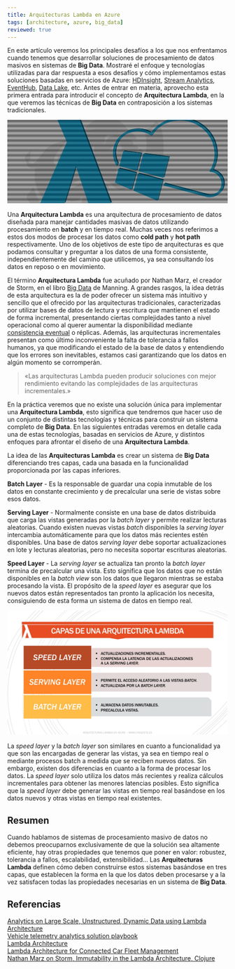 ```yaml
---
title: Arquitecturas Lambda en Azure
tags: [architecture, azure, big_data]
reviewed: true
---
```

En este artículo veremos los principales desafíos a los que nos enfrentamos cuando tenemos que desarrollar soluciones de procesamiento de datos masivos en sistemas de **Big Data**. Mostraré el enfoque y tecnologías utilizadas para dar respuesta a esos desafíos y cómo implementamos estas soluciones basadas en servicios de Azure: [HDInsight](https://azure.microsoft.com/es-es/services/hdinsight/), [Stream Analytics](https://azure.microsoft.com/es-es/services/stream-analytics/), [EventHub](https://azure.microsoft.com/es-es/services/event-hubs/), [Data Lake](https://azure.microsoft.com/es-es/solutions/data-lake/), etc. Antes de entrar en materia, aprovecho esta primera entrada para introducir el concepto de **Arquitectura Lambda**, en la que veremos las técnicas de **Big Data** en contraposición a los sistemas tradicionales.

![Lambda architecture](/img/lambda-architecture.jpg)

Una **Arquitectura Lambda** es una arquitectura de procesamiento de datos diseñada para manejar cantidades masivas de datos utilizando procesamiento en **batch** y en tiempo real. Muchas veces nos referimos a estos dos modos de procesar los datos como **cold path** y **hot path** respectivamente. Uno de los objetivos de este tipo de arquitecturas es que podamos consultar y preguntar a los datos de una forma consistente, independientemente del camino que utilicemos, ya sea consultando los datos en reposo o en movimiento.

El término **Arquitectura Lambda** fue acuñado por Nathan Marz, el creador de Storm, en el libro [Big Data](https://www.manning.com/books/big-data) de Manning. A grandes rasgos, la idea detrás de esta arquitectura es la de poder ofrecer un sistema más intuitivo y sencillo que el ofrecido por las arquitecturas tradicionales, caracterizadas por utilizar bases de datos de lectura y escritura que mantienen el estado de forma incremental, presentando ciertas complejidades tanto a nivel operacional como al querer aumentar la disponibilidad mediante [consistencia eventual](https://en.wikipedia.org/wiki/Eventual_consistency) o réplicas. Además, las arquitecturas incrementales presentan como último inconveniente la falta de tolerancia a fallos humanos, ya que modificando el estado de la base de datos y entendiendo que los errores son inevitables, estamos casi garantizando que los datos en algún momento se corromperán.

> «Las arquitecturas Lambda pueden producir soluciones con mejor rendimiento evitando las complejidades de las arquitecturas incrementales.»

En la práctica veremos que no existe una solución única para implementar una **Arquitectura Lambda**, esto significa que tendremos que hacer uso de un conjunto de distintas tecnologías y técnicas para construir un sistema completo de **Big Data**. En las siguientes entradas veremos en detalle cada una de estas tecnologías, basadas en servicios de Azure, y distintos enfoques para afrontar el diseño de una **Arquitectura Lambda**.

La idea de las **Arquitecturas Lambda** es crear un sistema de **Big Data** diferenciando tres capas, cada una basada en la funcionalidad proporcionada por las capas inferiores.

**Batch Layer** - Es la responsable de guardar una copia inmutable de los datos en constante crecimiento y de precalcular una serie de vistas sobre esos datos.

**Serving Layer** - Normalmente consiste en una base de datos distribuida que carga las vistas generadas por la _batch layer_ y permite realizar lecturas aleatorias. Cuando existen nuevas vistas _batch_ disponibles la _serving layer_ intercambia automáticamente para que los datos más recientes estén disponibles. Una base de datos _serving layer_ debe soportar actualizaciones en lote y lecturas aleatorias, pero no necesita soportar escrituras aleatorias.

**Speed Layer** - La _serving layer_ se actualiza tan pronto la _batch layer_ termina de precalcular una vista. Esto significa que los datos que no están disponibles en la _batch view_ son los datos que llegaron mientras se estaba procesando la vista. El propósito de la _speed layer_ es asegurar que los nuevos datos están representados tan pronto la aplicación los necesita, consiguiendo de esta forma un sistema de datos en tiempo real.

![Layers of a Lambda Architectures](/img/lambda_architecture_layers_orange.jpg)

La _speed layer_ y la _batch layer_ son similares en cuanto a funcionalidad ya que son las encargadas de generar las vistas, ya sea en tiempo real o mediante procesos batch a medida que se reciben nuevos datos. Sin embargo, existen dos diferencias en cuanto a la forma de procesar los datos. La _speed layer_ solo utiliza los datos más recientes y realiza cálculos incrementales para obtener las menores latencias posibles. Esto significa que la _speed layer_ debe generar las vistas en tiempo real basándose en los datos nuevos y otras vistas en tiempo real existentes.

Resumen
-------

Cuando hablamos de sistemas de procesamiento masivo de datos no debemos preocuparnos exclusivamente de que la solución sea altamente eficiente, hay otras propiedades que tenemos que poner en valor: robustez, tolerancia a fallos, escalabilidad, extensibilidad… Las **Arquitecturas Lambda** definen cómo deben construirse estos sistemas basándose en tres capas, que establecen la forma en la que los datos deben procesarse y a la vez satisfacen todas las propiedades necesarias en un sistema de **Big Data**.

Referencias
-----------

[Analytics on Large Scale, Unstructured, Dynamic Data using Lambda Architecture](https://www.youtube.com/watch?v=awvdJTDCA-k)  
[Vehicle telemetry analytics solution playbook](https://docs.microsoft.com/en-us/azure/machine-learning/cortana-analytics-playbook-vehicle-telemetry)  
[Lambda Architecture](http://lambda-architecture.net/)  
[Lambda Architecture for Connected Car Fleet Management](https://channel9.msdn.com/Events/Build/2017/P4017)  
[Nathan Marz on Storm, Immutability in the Lambda Architecture, Clojure](https://www.infoq.com/interviews/marz-lambda-architecture)